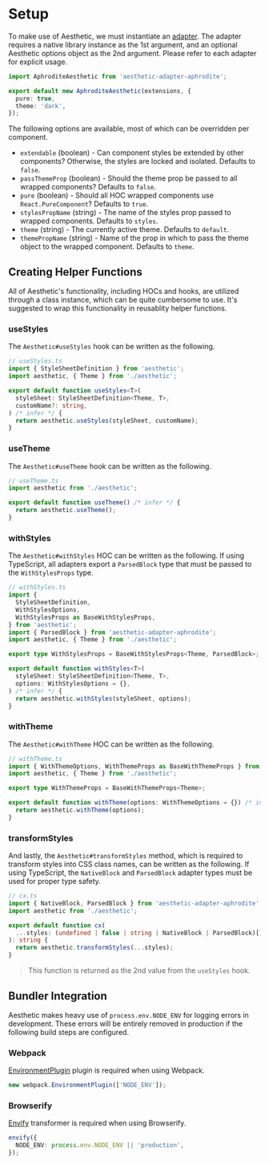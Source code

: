 # Setup

To make use of Aesthetic, we must instantiate an [adapter](./adapters/README.md). The adapter
requires a native library instance as the 1st argument, and an optional Aesthetic options object as
the 2nd argument. Please refer to each adapter for explicit usage.

```ts
import AphroditeAesthetic from 'aesthetic-adapter-aphrodite';

export default new AphroditeAesthetic(extensions, {
  pure: true,
  theme: 'dark',
});
```

The following options are available, most of which can be overridden per component.

- `extendable` (boolean) - Can component styles be extended by other components? Otherwise, the
  styles are locked and isolated. Defaults to `false`.
- `passThemeProp` (boolean) - Should the theme prop be passed to all wrapped components? Defaults to
  `false`.
- `pure` (boolean) - Should all HOC wrapped components use `React.PureComponent`? Defaults to
  `true`.
- `stylesPropName` (string) - The name of the styles prop passed to wrapped components. Defaults to
  `styles`.
- `theme` (string) - The currently active theme. Defaults to `default`.
- `themePropName` (string) - Name of the prop in which to pass the theme object to the wrapped
  component. Defaults to `theme`.

## Creating Helper Functions

All of Aesthetic's functionality, including HOCs and hooks, are utilized through a class instance,
which can be quite cumbersome to use. It's suggested to wrap this functionality in reusablity helper
functions.

### useStyles

The `Aesthetic#useStyles` hook can be written as the following.

```ts
// useStyles.ts
import { StyleSheetDefinition } from 'aesthetic';
import aesthetic, { Theme } from './aesthetic';

export default function useStyles<T>(
  styleSheet: StyleSheetDefinition<Theme, T>,
  customName?: string,
) /* infer */ {
  return aesthetic.useStyles(styleSheet, customName);
}
```

### useTheme

The `Aesthetic#useTheme` hook can be written as the following.

```ts
// useTheme.ts
import aesthetic from './aesthetic';

export default function useTheme() /* infer */ {
  return aesthetic.useTheme();
}
```

### withStyles

The `Aesthetic#withStyles` HOC can be written as the following. If using TypeScript, all adapters
export a `ParsedBlock` type that must be passed to the `WithStylesProps` type.

```ts
// withStyles.ts
import {
  StyleSheetDefinition,
  WithStylesOptions,
  WithStylesProps as BaseWithStylesProps,
} from 'aesthetic';
import { ParsedBlock } from 'aesthetic-adapter-aphrodite';
import aesthetic, { Theme } from './aesthetic';

export type WithStylesProps = BaseWithStylesProps<Theme, ParsedBlock>;

export default function withStyles<T>(
  styleSheet: StyleSheetDefinition<Theme, T>,
  options: WithStylesOptions = {},
) /* infer */ {
  return aesthetic.withStyles(styleSheet, options);
}
```

### withTheme

The `Aesthetic#withTheme` HOC can be written as the following.

```ts
// withTheme.ts
import { WithThemeOptions, WithThemeProps as BaseWithThemeProps } from 'aesthetic';
import aesthetic, { Theme } from './aesthetic';

export type WithThemeProps = BaseWithThemeProps<Theme>;

export default function withTheme(options: WithThemeOptions = {}) /* infer */ {
  return aesthetic.withTheme(options);
}
```

### transformStyles

And lastly, the `Aesthetic#transformStyles` method, which is required to transform styles into CSS
class names, can be written as the following. If using TypeScript, the `NativeBlock` and
`ParsedBlock` adapter types must be used for proper type safety.

```ts
// cx.ts
import { NativeBlock, ParsedBlock } from 'aesthetic-adapter-aphrodite';
import aesthetic from './aesthetic';

export default function cx(
  ...styles: (undefined | false | string | NativeBlock | ParsedBlock)[]
): string {
  return aesthetic.transformStyles(...styles);
}
```

> This function is returned as the 2nd value from the `useStyles` hook.

## Bundler Integration

Aesthetic makes heavy use of `process.env.NODE_ENV` for logging errors in development. These errors
will be entirely removed in production if the following build steps are configured.

### Webpack

[EnvironmentPlugin](https://webpack.js.org/plugins/environment-plugin/) plugin is required when
using Webpack.

```ts
new webpack.EnvironmentPlugin(['NODE_ENV']);
```

### Browserify

[Envify](https://github.com/hughsk/envify) transformer is required when using Browserify.

```ts
envify({
  NODE_ENV: process.env.NODE_ENV || 'production',
});
```

